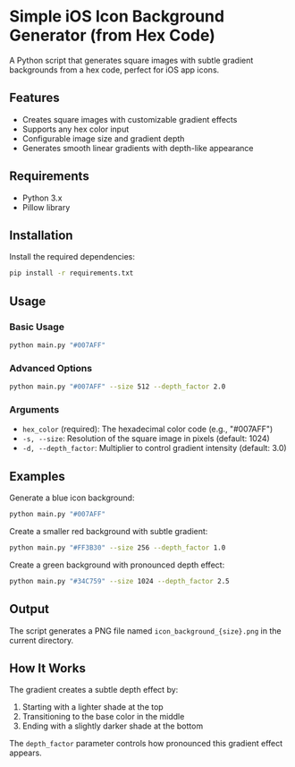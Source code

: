 # Simple iOS Icon Background Generator (from Hex Code)

A Python script that generates square images with subtle gradient backgrounds from a hex code, perfect for iOS app icons.

## Features

- Creates square images with customizable gradient effects
- Supports any hex color input
- Configurable image size and gradient depth
- Generates smooth linear gradients with depth-like appearance

## Requirements

- Python 3.x
- Pillow library

## Installation

Install the required dependencies:

```bash
pip install -r requirements.txt
```

## Usage

### Basic Usage

```bash
python main.py "#007AFF"
```

### Advanced Options

```bash
python main.py "#007AFF" --size 512 --depth_factor 2.0
```

### Arguments

- `hex_color` (required): The hexadecimal color code (e.g., "#007AFF")
- `-s, --size`: Resolution of the square image in pixels (default: 1024)
- `-d, --depth_factor`: Multiplier to control gradient intensity (default: 3.0)

## Examples

Generate a blue icon background:
```bash
python main.py "#007AFF"
```

Create a smaller red background with subtle gradient:
```bash
python main.py "#FF3B30" --size 256 --depth_factor 1.0
```

Create a green background with pronounced depth effect:
```bash
python main.py "#34C759" --size 1024 --depth_factor 2.5
```

## Output

The script generates a PNG file named `icon_background_{size}.png` in the current directory.

## How It Works

The gradient creates a subtle depth effect by:
1. Starting with a lighter shade at the top
2. Transitioning to the base color in the middle
3. Ending with a slightly darker shade at the bottom

The `depth_factor` parameter controls how pronounced this gradient effect appears.